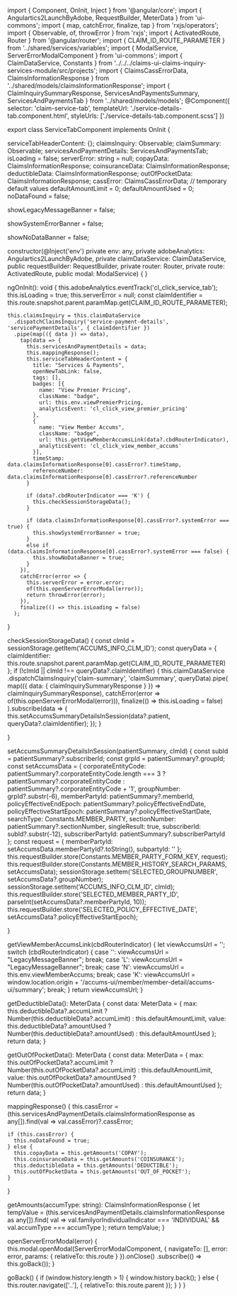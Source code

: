 import { Component, OnInit, Inject } from '@angular/core';
import { Angulartics2LaunchByAdobe, RequestBuilder, MeterData } from 'ui-commons';
import { map, catchError, finalize, tap } from 'rxjs/operators';
import { Observable, of, throwError } from 'rxjs';
import { ActivatedRoute, Router } from '@angular/router';
import { CLAIM_ID_ROUTE_PARAMETER } from '../shared/services/variables';
import { ModalService, ServerErrorModalComponent } from 'ui-commons';
import { ClaimDataService, Constants } from '../../../claims-ui-claims-inquiry-services-module/src/projects';
import { ClaimsCassErrorData, ClaimsInformationResponse } from '../shared/models/claimsInformationResponse';
import { ClaimInquirySummaryResponse, ServicesAndPaymentsSummary, ServicesAndPaymentsTab } from '../shared/models/models';
@Component({
  selector: 'claim-service-tab',
  templateUrl: './service-details-tab.component.html',
  styleUrls: ['./service-details-tab.component.scss']
})

export class ServiceTabComponent implements OnInit {

  serviceTabHeaderContent: {};
  claimsInquiry: Observable<ServicesAndPaymentsSummary>;
  claimSummary: Observable<ClaimInquirySummaryResponse>;
  servicesAndPaymentDetails: ServicesAndPaymentsTab;
  isLoading = false;
  serverError: string = null;
  copayData: ClaimsInformationResponse;
  coinsuranceData: ClaimsInformationResponse;
  deductibleData: ClaimsInformationResponse;
  outOfPocketData: ClaimsInformationResponse;
  cassError: ClaimsCassErrorData;
  // temporary default values
  defaultAmountLimit = 0;
  defaultAmountUsed = 0;
  noDataFound = false;

  showLegacyMessageBanner = false;

  showSystemErrorBanner = false;

  showNoDataBanner = false;

  constructor(@Inject('env') private env: any,
    private adobeAnalytics: Angulartics2LaunchByAdobe,
    private claimDataService: ClaimDataService,
    public requestBuilder: RequestBuilder,
    private router: Router,
    private route: ActivatedRoute,
    public modal: ModalService) { }

  ngOnInit(): void {
    this.adobeAnalytics.eventTrack('cl_click_service_tab');
    this.isLoading = true;
    this.serverError = null;
    const claimIdentifier = this.route.snapshot.parent.paramMap.get(CLAIM_ID_ROUTE_PARAMETER);

    this.claimsInquiry = this.claimDataService
      .dispatchClaimsInquiry('service-payment-details', 'servicePaymentDetails', { claimIdentifier })
      .pipe(map(({ data }) => data),
        tap(data => {
          this.servicesAndPaymentDetails = data;
          this.mappingResponse();
          this.serviceTabHeaderContent = {
            title: "Services & Payments",
            openNewTabLink: false,
            tags: [],
            badges: [{
              name: "View Premier Pricing",
              className: "badge",
              url: this.env.viewPremierPricing,
              analyticsEvent: 'cl_click_view_premier_pricing'
            },
            {
              name: "View Member Accums",
              className: "badge",
              url: this.getViewMemberAccumsLink(data?.cbdRouterIndicator),
              analyticsEvent: 'cl_click_view_member_accums'
            }],
            timeStamp: data.claimsInformationResponse[0].cassError?.timeStamp,
            referenceNumber: data.claimsInformationResponse[0].cassError?.referenceNumber
          }

          if (data?.cbdRouterIndicator === 'K') {
            this.checkSessionStorageData();
          }

          if (data.claimsInformationResponse[0].cassError?.systemError === true) {
            this.showSystemErrorBanner = true;
          }
          else if (data.claimsInformationResponse[0].cassError?.systemError === false) {
            this.showNoDataBanner = true;
          }
        }),
        catchError(error => {
          this.serverError = error.error;
          of(this.openServerErrorModal(error));
          return throwError(error);
        }),
        finalize(() => this.isLoading = false)
      );
  }

  checkSessionStorageData() {
    const clmId = sessionStorage.getItem('ACCUMS_INFO_CLM_ID');
    const queryData = {
      claimIdentifier: this.route.snapshot.parent.paramMap.get(CLAIM_ID_ROUTE_PARAMETER)
    };
    if (!clmId || clmId !== queryData?.claimIdentifier) {
      this.claimDataService
        .dispatchClaimsInquiry('claim-summary', 'claimSummary', queryData).pipe(
          map(({ data: { claimInquirySummaryResponse } }) => claimInquirySummaryResponse),
          catchError(error => of(this.openServerErrorModal(error))),
          finalize(() => this.isLoading = false)
        ).subscribe(data => {
          this.setAccumsSummaryDetailsInSession(data?.patient, queryData?.claimIdentifier);
        });
    }

  }

  setAccumsSummaryDetailsInSession(patientSummary, clmId) {
    const subId = patientSummary?.subscriberId;
    const grpId = patientSummary?.groupId;
    const setAccumsData = {
      corporateEntityCode: patientSummary?.corporateEntityCode.length === 3 ?
        patientSummary?.corporateEntityCode : patientSummary?.corporateEntityCode + '1',
      groupNumber: grpId?.substr(-6),
      memberPartyId: patientSummary?.memberId,
      policyEffectiveEndEpoch: patientSummary?.policyEffectiveEndDate,
      policyEffectiveStartEpoch: patientSummary?.policyEffectiveStartDate,
      searchType: Constants.MEMBER_PARTY,
      sectionNumber: patientSummary?.sectionNumber,
      singleResult: true,
      subscriberId: subId?.substr(-12),
      subscriberPartyId: patientSummary?.subscriberPartyId
    };
    const request = {
      memberPartyId: setAccumsData.memberPartyId?.toString(),
      subpartyId: ''
    };
    this.requestBuilder.store(Constants.MEMBER_PARTY_FORM_KEY, request);
    this.requestBuilder.store(Constants.MEMBER_HISTORY_SEARCH_PARAMS, setAccumsData);
    sessionStorage.setItem('SELECTED_GROUPNUMBER', setAccumsData?.groupNumber);
    sessionStorage.setItem('ACCUMS_INFO_CLM_ID', clmId);
    this.requestBuilder.store('SELECTED_MEMBER_PARTY_ID', parseInt(setAccumsData?.memberPartyId, 10));
    this.requestBuilder.store('SELECTED_POLICY_EFFECTIVE_DATE', setAccumsData?.policyEffectiveStartEpoch);

  }

  getViewMemberAccumsLink(cbdRouterIndicator) {
    let viewAccumsUrl = '';
    switch (cbdRouterIndicator) {
      case '':
        viewAccumsUrl = "LegacyMessageBanner";
        break;
      case 'L':
        viewAccumsUrl = "LegacyMessageBanner";
        break;
      case 'N':
        viewAccumsUrl = this.env.viewMemberAccums;
        break;
      case 'K':
        viewAccumsUrl = window.location.origin + '/accums-ui/member/member-detail/accums-ui/summary';
        break;
    }
    return viewAccumsUrl;
  }

  getDeductibleData(): MeterData {
    const data: MeterData = {
      max: this.deductibleData?.accumLimit ? Number(this.deductibleData?.accumLimit) : this.defaultAmountLimit,
      value: this.deductibleData?.amountUsed ? Number(this.deductibleData?.amountUsed) : this.defaultAmountUsed
    };
    return data;
  }

  getOutOfPocketData(): MeterData {
    const data: MeterData = {
      max: this.outOfPocketData?.accumLimit ? Number(this.outOfPocketData?.accumLimit) : this.defaultAmountLimit,
      value: this.outOfPocketData?.amountUsed ? Number(this.outOfPocketData?.amountUsed) : this.defaultAmountUsed
    };
    return data;
  }

  mappingResponse() {
    this.cassError = (this.servicesAndPaymentDetails.claimsInformationResponse as any[]).find(val => val.cassError)?.cassError;

    if (this.cassError) {
      this.noDataFound = true;
    } else {
      this.copayData = this.getAmounts('COPAY');
      this.coinsuranceData = this.getAmounts('COINSURANCE');
      this.deductibleData = this.getAmounts('DEDUCTIBLE');
      this.outOfPocketData = this.getAmounts('OUT_OF_POCKET');
    }
  }

  getAmounts(accumType: string): ClaimsInformationResponse {
    let tempValue = (this.servicesAndPaymentDetails.claimsInformationResponse as any[]).find(
      val => val.familyorIndividualIndicator === 'INDIVIDUAL' &&
        val.accumType === accumType
    );
    return tempValue;
  }

  openServerErrorModal(error) {
    this.modal.openModal(ServerErrorModalComponent, {
      navigateTo: [],
      error: error,
      params: {
        relativeTo: this.route
      }
    }).onClose()
      .subscribe(() => this.goBack());
  }

  goBack() {
    if (window.history.length > 1) {
      window.history.back();
    } else {
      this.router.navigate(['..'], { relativeTo: this.route.parent });
    }
  }
}
